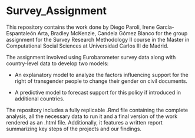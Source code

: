 # Survey_Assignment
 
This repository contains the work done by Diego Paroli, Irene García-Espantaleón Arta, Bradley McKenzie, Candela Gómez Blanco for the group assignment for the Survey Research Methodology II course in the Master in Computational Social Sciences at Universidad Carlos III de Madrid.

The assignment involved using Eurobarometer survey data along with country-level data to develop two models:

- An explanatory model to analyze the factors influencing support for the right of transgender people to change their gender on civil documents.

- A predictive model to forecast support for this policy if introduced in additional countries.

The repository includes a fully replicable .Rmd file containing the complete analysis, all the necessary data to run it and a final version of the work rendered as an .html file. Additionally, it features a written report summarizing key steps of the projects and our findings.